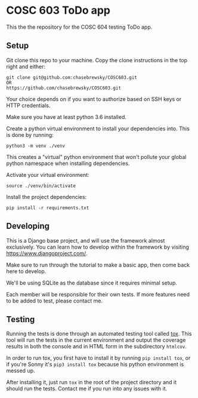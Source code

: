 # COSC 603 ToDo app

This the the repository for the COSC 604 testing ToDo app.

## Setup

Git clone this repo to your machine. Copy the clone instructions in the top right and either:

```commandline
git clone git@github.com:chasebrewsky/COSC603.git
OR
https://github.com/chasebrewsky/COSC603.git
```

Your choice depends on if you want to authorize based on SSH keys or HTTP credentials.

Make sure you have at least python 3.6 installed.

Create a python virtual environment to install your dependencies into. This is done by running:

```commandline
python3 -m venv ./venv
```

This creates a "virtual" python environment that won't pollute your global python namespace when installing dependencies.

Activate your virtual environment:

```commandline
source ./venv/bin/activate
```

Install the project dependencies:

```commandline
pip install -r requirements.txt
```

## Developing

This is a Django base project, and will use the framework almost exclusively. You can learn how to develop within the framework by visiting https://www.djangoproject.com/.

Make sure to run through the tutorial to make a basic app, then come back here to develop.

We'll be using SQLite as the database since it requires minimal setup.

Each member will be responsible for their own tests. If more features need to be added to test, please contact me.

## Testing

Running the tests is done through an automated testing tool called [tox](https://tox.readthedocs.io/en/latest/). This tool will run the tests in the current environment and output the coverage results in both the console and in HTML form in the subdirectory `htmlcov`.

In order to run tox, you first have to install it by running `pip install tox`, or if you're Sonny it's `pip3 install tox` because his python environment is messed up.

After installing it, just run `tox` in the root of the project directory and it should run the tests. Contact me if you run into any issues with it.
